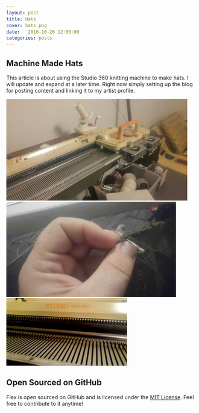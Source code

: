 ```yaml
---
layout: post
title: Hats
cover: hats.png
date:   2016-10-26 12:00:00
categories: posts
---
```


## Machine Made Hats

This article is about using the Studio 360 knitting machine to make hats. 
I will update and expand at a later time. Right now simply setting up 
the blog for posting content and linking it to my artist profile. 

![Studio 360](/images/machine.jpg)
![thread](/images/handsew.jpg)
![Studio 360](/images/studio.jpg)

## Open Sourced on GitHub

Flex is open sourced on GitHub 
and is licensed under the [MIT License](http://opensource.org/licenses/MIT).
 Feel free to contribute to it anytime!
